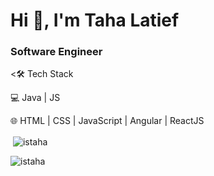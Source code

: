 <h1 align="left">Hi 👋, I'm Taha Latief</h1>
<h3 align="left">Software Engineer</h3>

<🛠 Tech Stack
    
💻   Java | JS

🌐   HTML | CSS | JavaScript | Angular | ReactJS

<p>&nbsp;<img align="center" src="https://github-readme-stats.vercel.app/api?username=istaha&show_icons=true&locale=en" alt="istaha" /></p>

<p align="left"> <img src="https://komarev.com/ghpvc/?username=istaha&label=Profile%20views&color=0e75b6&style=flat" alt="istaha" /> </p>
